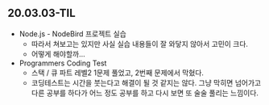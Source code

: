 ## 20.03.03-TIL

- Node.js - NodeBird 프로젝트 실습
  - 따라서 쳐보고는 있지만 사실 실습 내용들이 잘 와닿지 않아서 고민이 크다.
  - 어떻게 해야할까...
- Programmers Coding Test
  - 스택 / 큐 파트 레벨2 1문제 풀었고, 2번째 문제에서 막혔다. 
  - 코딩테스트는 시간을 붓는다고 해결이 될 것 같지는 않다. 그냥 막히면 넘어가고 다른 공부를 하다가 어느 정도 공부를 하고 다시 보면 또 술술 풀리는 느낌이다.